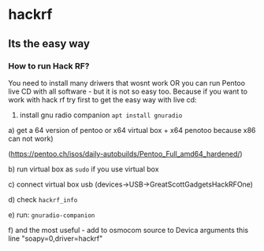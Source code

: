 # hackrf

## Its the easy way

###  How to run Hack RF?
You need to install many driwers that wosnt work OR you can run Pentoo live CD with all software - but it is not so easy too. Because if you want to work with hack rf try first to get the easy way with live cd:

1) install gnu radio companion
  ```apt install gnuradio```

a) get a 64 version of pentoo or x64 virtual box + x64 penotoo because x86 can not work) 

(https://pentoo.ch/isos/daily-autobuilds/Pentoo_Full_amd64_hardened/)

b) run virtual box as ```sudo``` if you use virtual box

c) connect virtual box usb (devices->USB->GreatScottGadgetsHackRFOne)

d) check ```hackrf_info```

e) run: ```gnuradio-companion```

f) and the most useful - add to osmocom source to Devica arguments this line "soapy=0,driver=hackrf"
